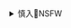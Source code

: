<details><summary>慎入🔞NSFW</summary>

Not Safe For Work
![](https://upload.wikimedia.org/wikipedia/commons/thumb/d/d3/Biohazard_Symbol_Specification.png/210px-Biohazard_Symbol_Specification.png)

<details><summary><b>风险自理Use At Your Own Risk🈲</summary>

KO(ケーオー)
`EXRMUO9UwAAoAYW (1185×1304)`<br>
![](https://pbs.twimg.com/media/EXRMUO9UwAAoAYW?format=jpg&name=orig)

`EXRMXCNUwAQZf5V (1700×1300)`<br>
![](https://pbs.twimg.com/media/EXRMXCNUwAQZf5V?format=jpg&name=orig)

`EXRNFOVUwAIV8AC (1286×1600)`<br>
![](https://pbs.twimg.com/media/EXRNFOVUwAIV8AC?format=jpg&name=orig)

`EXRNNukUcAUtmmN (1600×1900)`<br>
![](https://pbs.twimg.com/media/EXRNNukUcAUtmmN?format=jpg&name=orig)

コンノトヒロFANBOX
`EX5MiXbVcAIfpkF (997×1399)`<br>
![](https://pbs.twimg.com/media/EX5MiXbVcAIfpkF?format=jpg&name=orig)

しき
`EX5X840UYAAeXve (1680×1920)`<br>
![](https://pbs.twimg.com/media/EX5X840UYAAeXve?format=jpg&name=orig)

蛇腹トルネード
`EX5ZRntUYAIqyR0 (2479×1756)`<br>
![](https://pbs.twimg.com/media/EX5ZRntUYAIqyR0?format=jpg&name=orig)

しななき
`EX4_yOCU4AA5_ip (1911×4096)`<br>
![](https://pbs.twimg.com/media/EX4_yOCU4AA5_ip?format=jpg&name=orig)

`EX4_yO2UcAAMuXV (2500×4000)`<br>
![](https://pbs.twimg.com/media/EX4_yO2UcAAMuXV?format=jpg&name=orig)

`EXPxhjjUMAI-KVy (2458×4096)`<br>
![](https://pbs.twimg.com/media/EXPxhjjUMAI-KVy?format=jpg&name=orig)

だくす太
`EX6TNi5UcAEVbA_ (1282×2048)`<br>
![](https://pbs.twimg.com/media/EX6TNi5UcAEVbA_?format=jpg&name=orig)

`EXqKw6rUwAEUztS (864×1200)`<br>
![](https://pbs.twimg.com/media/EXqKw6rUwAEUztS?format=jpg&name=orig)

大正帝国
`EX2_ASEVAAATt54 (1521×1687)`<br>
![](https://pbs.twimg.com/media/EX2_ASEVAAATt54?format=jpg&name=orig)

センワ
`EXpsl-0UEAAi6o1 (750×1000)`<br>
![](https://pbs.twimg.com/media/EXpsl-0UEAAi6o1?format=jpg&name=orig)

msnu@
`EXqJ9h5U4AYlRjt (1754×1240)`<br>
![](https://pbs.twimg.com/media/EXqJ9h5U4AYlRjt?format=jpg&name=orig)

イト丸ZZ
`EXp4yLZU0AAHJwW (1491×1600)`<br>
![](https://pbs.twimg.com/media/EXp4yLZU0AAHJwW?format=jpg&name=orig)

`EXp5KKrUMAIzXV1 (1600×1200)`<br>
![](https://pbs.twimg.com/media/EXp5KKrUMAIzXV1?format=jpg&name=orig)

### 滝☆美梨香
`EXnkYd6UwAEK7s9 (1074×1517)`<br>
![](https://pbs.twimg.com/media/EXnkYd6UwAEK7s9?format=jpg&name=orig)

`EXnkgIBUMAEP0Z2 (319×450)`<br>
![](https://pbs.twimg.com/media/EXnkgIBUMAEP0Z2?format=jpg&name=orig)

`EXnkkFsUMAAoq9y (530×750)`<br>
![](https://pbs.twimg.com/media/EXnkkFsUMAAoq9y?format=jpg&name=orig)

`EXnkv2mUEAABCfU (1221×1683)`<br>
![](https://pbs.twimg.com/media/EXnkv2mUEAABCfU?format=jpg&name=orig)

### 黒巣ガタリ／新刊委託中
`EXpmdxNUwAAS3IW (1791×2529)`<br>
![](https://pbs.twimg.com/media/EXpmdxNUwAAS3IW?format=jpg&name=orig)

`EXpmekFUcAAhHPj (1791×2529)`<br>
![](https://pbs.twimg.com/media/EXpmekFUcAAhHPj?format=jpg&name=orig)

`EXpmfKCUYAAgRYT (1066×1491)`<br>
![](https://pbs.twimg.com/media/EXpmfKCUYAAgRYT?format=jpg&name=orig)

`EXpmgMaVAAALlQV (1032×1457)`<br>
![](https://pbs.twimg.com/media/EXpmgMaVAAALlQV?format=jpg&name=orig)
</details>
</details>
